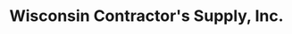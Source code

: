 ---
title: "Wisconsin Contractor's Supply, Inc."
url: /city-of-pewaukee/wisconsin-contractors-supply-inc/
shop: doityourself
---